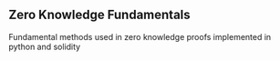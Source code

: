 ## Zero Knowledge Fundamentals
Fundamental methods used in zero knowledge proofs implemented in python and solidity
